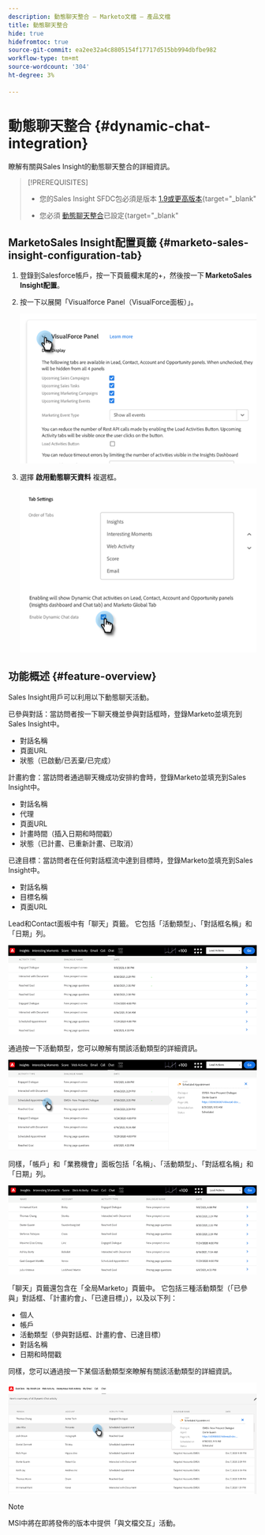 ```yaml
---
description: 動態聊天整合 — Marketo文檔 — 產品文檔
title: 動態聊天整合
hide: true
hidefromtoc: true
source-git-commit: ea2ee32a4c8805154f17717d515bb994dbfbe982
workflow-type: tm+mt
source-wordcount: '304'
ht-degree: 3%

---
```


# 動態聊天整合 {#dynamic-chat-integration}

瞭解有關與Sales Insight的動態聊天整合的詳細資訊。

>[!PREREQUISITES]
>
>* 您的Sales Insight SFDC包必須是版本 [1.9或更高版本](/help/marketo/product-docs/marketo-sales-insight/msi-for-salesforce/upgrading/upgrading-your-msi-package.md){target=&quot;_blank&quot;
>
>* 您必須 [動態聊天整合](/help/marketo/product-docs/demand-generation/dynamic-chat/dynamic-chat-overview.md)已設定{target=&quot;_blank&quot;


## MarketoSales Insight配置頁籤 {#marketo-sales-insight-configuration-tab}

1. 登錄到Salesforce帳戶，按一下頁籤欄末尾的+，然後按一下 **MarketoSales Insight配置**。

1. 按一下以展開「Visualforce Panel（VisualForce面板）」。

   ![](assets/dynamic-chat-integration-1.png)

1. 選擇 **啟用動態聊天資料** 複選框。

   ![](assets/dynamic-chat-integration-2.png)

## 功能概述 {#feature-overview}

Sales Insight用戶可以利用以下動態聊天活動。

已參與對話：當訪問者按一下聊天機並參與對話框時，登錄Marketo並填充到Sales Insight中。

* 對話名稱
* 頁面URL
* 狀態（已啟動/已丟棄/已完成）

計畫約會：當訪問者通過聊天機成功安排約會時，登錄Marketo並填充到Sales Insight中。

* 對話名稱
* 代理
* 頁面URL
* 計畫時間（插入日期和時間戳）
* 狀態（已計畫、已重新計畫、已取消）

已達目標：當訪問者在任何對話框流中達到目標時，登錄Marketo並填充到Sales Insight中。

* 對話名稱
* 目標名稱
* 頁面URL

Lead和Contact面板中有「聊天」頁籤。 它包括「活動類型」、「對話框名稱」和「日期」列。

![](assets/dynamic-chat-integration-3.png)

通過按一下活動類型，您可以瞭解有關該活動類型的詳細資訊。

![](assets/dynamic-chat-integration-4.png)

同樣，「帳戶」和「業務機會」面板包括「名稱」、「活動類型」、「對話框名稱」和「日期」列。

![](assets/dynamic-chat-integration-5.png)

「聊天」頁籤還包含在「全局Marketo」頁籤中。 它包括三種活動類型（「已參與」對話框、「計畫約會」、「已達目標」），以及以下列：

* 個人
* 帳戶
* 活動類型（參與對話框、計畫約會、已達目標）
* 對話名稱
* 日期和時間戳

同樣，您可以通過按一下某個活動類型來瞭解有關該活動類型的詳細資訊。

![](assets/dynamic-chat-integration-6.png)

>[!NOTE]
>
>MSI中將在即將發佈的版本中提供「與文檔交互」活動。
